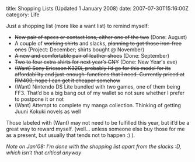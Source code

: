 title: Shopping Lists (Updated 1 January 2008)
date: 2007-07-30T15:16:00Z
category: Life

Just a shopping list (more like a want list) to remind myself:

- ~~New pair of specs or contact lens, either one of the two~~ (Done: August)
- A couple of ~~working shirts~~ and slacks, ~~planning to get those iron-free ones~~ (Project: December; shirts bought @ November)
- ~~A new and comfortable pair of leather shoes~~ (Done: September)
- ~~Two to four extra shirts for next year’s CNY~~ (Done: New Year's eve)
- ~~(Want) Sony Ericsson K320i, probably I’d go for this model for its affordability and just-enough-functions that I need. Currently priced at RM400, hope I can get it cheaper somehow~~
- (Want) Nintendo DS Lite bundled with two games, one of them being FF3. That’d be a big bang out of my wallet so not sure whether I prefer to postpone it or not
- (Want) Attempt to complete my manga collection. Thinking of getting Juuni Kokuki novels as well

Those labeled with (Want) may not need to be fulfilled this year, but it’d be a great way to reward myself. (well… unless someone else buy those for me as a present, but usually that tends not to happen :) ).

*Note on Jan'08: I'm done with the shopping list apart from the slacks :D, which isn't that critical anyway*

